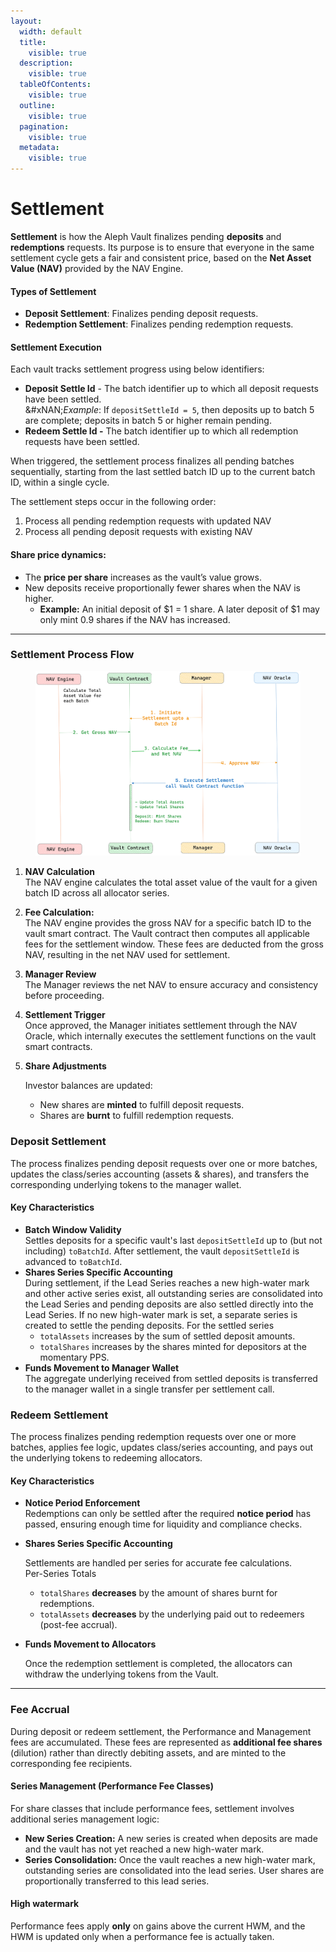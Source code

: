```yaml
---
layout:
  width: default
  title:
    visible: true
  description:
    visible: true
  tableOfContents:
    visible: true
  outline:
    visible: true
  pagination:
    visible: true
  metadata:
    visible: true
---
```


# Settlement

**Settlement** is how the Aleph Vault finalizes pending **deposits** and **redemptions** requests. Its purpose is to ensure that everyone in the same settlement cycle gets a fair and consistent price, based on the **Net Asset Value (NAV)** provided by the NAV Engine.

#### Types of Settlement

* **Deposit Settlement**: Finalizes pending deposit requests.
* **Redemption Settlement**: Finalizes pending redemption requests.

#### Settlement Execution

Each vault tracks settlement progress using below identifiers:

* **Deposit Settle Id** - The batch identifier up to which all deposit requests have been settled.\
  &#xNAN;_&#x45;xample_: If `depositSettleId = 5`, then deposits up to batch 5 are complete; deposits in batch 5 or higher remain pending.
* **Redeem Settle Id -** The batch identifier up to which all redemption requests have been settled.

When triggered, the settlement process finalizes all pending batches sequentially, starting from the last settled batch ID up to the current batch ID, within a single cycle.

The settlement steps occur in the following order:

1. Process all pending redemption requests with updated NAV
2. Process all pending deposit requests with existing NAV

#### Share price dynamics:

* The **price per share** increases as the vault’s value grows.
* New deposits receive proportionally fewer shares when the NAV is higher.
  * **Example:** An initial deposit of $1 = 1 share. A later deposit of $1 may only mint 0.9 shares if the NAV has increased.

***

### Settlement Process Flow

<figure><img src="../../.gitbook/assets/image.png" alt="" width="563"><figcaption></figcaption></figure>



1. **NAV Calculation** \
   The NAV engine calculates the total asset value of the vault for a given batch ID across all allocator series.
2. **Fee Calculation:**\
   The NAV engine provides the gross NAV for a specific batch ID to the vault smart contract. The Vault contract then computes all applicable fees for the settlement window. These fees are deducted from the gross NAV, resulting in the net NAV used for settlement.&#x20;
3. **Manager Review**\
   The Manager reviews the net NAV to ensure accuracy and consistency before proceeding.
4. **Settlement Trigger**\
   Once approved, the Manager initiates settlement through the NAV Oracle, which internally executes the settlement functions on the vault smart contracts.
5.  **Share Adjustments**

    Investor balances are updated:

    * New shares are **minted** to fulfill deposit requests.
    * Shares are **burnt** to fulfill redemption requests.

### Deposit Settlement

The process finalizes pending deposit requests over one or more batches, updates the class/series accounting (assets & shares), and transfers the corresponding underlying tokens to the manager wallet.

#### Key Characteristics

* **Batch Window Validity**\
  Settles deposits for a specific vault's last `depositSettleId` up to (but not including) `toBatchId`. After settlement, the vault `depositSettleId` is advanced to `toBatchId`.
* **Shares Series Specific Accounting**\
  During settlement, if the Lead Series reaches a new high-water mark and other active series exist, all outstanding series are consolidated into the Lead Series and pending deposits are also settled directly into the Lead Series. If no new high-water mark is set, a separate series is created to settle the pending deposits. For the settled series
  * `totalAssets` increases by the sum of settled deposit amounts.
  * `totalShares` increases by the shares minted for depositors at the momentary PPS.
* **Funds Movement to Manager Wallet** \
  The aggregate underlying received from settled deposits is transferred to the manager wallet in a single transfer per settlement call.

### Redeem Settlement

The process finalizes pending redemption requests over one or more batches, applies fee logic, updates class/series accounting, and pays out the underlying tokens to redeeming allocators.

#### Key Characteristics

* **Notice Period Enforcement**\
  Redemptions can only be settled after the required **notice period** has passed, ensuring enough time for liquidity and compliance checks.
*   **Shares Series Specific Accounting**

    Settlements are handled per series for accurate fee calculations.\
    Per-Series Totals

    * `totalShares` **decreases** by the amount of shares burnt for redemptions.
    * `totalAssets` **decreases** by the underlying paid out to redeemers (post-fee accrual).
*   **Funds Movement to Allocators**

    Once the redemption settlement is completed, the allocators can withdraw the underlying tokens from the Vault.

***

### Fee Accrual

During deposit or redeem settlement, the Performance and Management fees are accumulated. These fees are represented as **additional fee shares** (dilution) rather than directly debiting assets, and are minted to the corresponding fee recipients.

#### Series Management (Performance Fee Classes)

For share classes that include performance fees, settlement involves additional series management logic:

* **New Series Creation:** A new series is created when deposits are made and the vault has not yet reached a new high-water mark.
* **Series Consolidation:** Once the vault reaches a new high-water mark, outstanding series are consolidated into the lead series. User shares are proportionally transferred to this lead series.

#### **High watermark**

Performance fees apply **only** on gains above the current HWM, and the HWM is updated only when a performance fee is actually taken.
